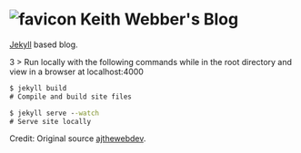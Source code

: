 ![favicon](https://raw.github.com/townie/townie.github.io/master/favicon.png) Keith Webber's Blog
==============

[Jekyll](http://jekyllrb.com/) based blog.


3 > Run locally with the following commands while in the root directory and view in a browser at localhost:4000
``` bat
$ jekyll build
# Compile and build site files

$ jekyll serve --watch
# Serve site locally
```

Credit: Original source [ajthewebdev](https://github.com/ajthewebdev/wanganap).